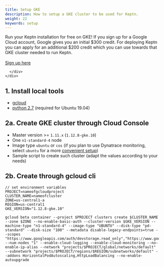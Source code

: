 ```yaml
---
title: Setup GKE
description: How to setup a GKE cluster to be used for Keptn.
weight: 22
keywords: setup
---
```


<div class="promo section-primary">
  <div class="container pt-1 pb-1 text-center">
    <div class="row pt-md-1 pb-md-1">
      <div class="col-12 col-md-12 col-lg-12">
        Run your Keptn installation for free on GKE!
        If you sign up for a Google Cloud account, Google gives you an initial $300 credit. For deploying Keptn you can apply for an additional $200 credit which you can use towards that GKE cluster needed to run Keptn.<br><br>
        <a class="button button-secondary" href="http://bit.ly/keptnongke" target="_blank">Sign up here</a>
        
      </div>
    </div>
  </div>
</div>

## 1. Install local tools
  - [gcloud](https://cloud.google.com/sdk/gcloud/)
  - [python 2.7](https://www.python.org/downloads/release/python-2716/) (required for Ubuntu 19.04)

## 2a. Create GKE cluster through Cloud Console
  - Master version >= `1.11.x` (`1.12.8-gke.10`)
  - One `n1-standard-4` node
  - Image type `ubuntu` or `cos` (if you plan to use Dynatrace monitoring, select `ubuntu` for a more [convenient setup](../../monitoring/dynatrace/))
  - Sample script to create such cluster (adapt the values according to your needs)

## 2b. Create through gcloud cli
```console
// set environment variables
PROJECT=nameofgcloudproject
CLUSTER_NAME=nameofcluster
ZONE=us-central1-a
REGION=us-central1
GKE_VERSION="1.12.8-gke.10"
```

```console
gcloud beta container --project $PROJECT clusters create $CLUSTER_NAME --zone $ZONE --no-enable-basic-auth --cluster-version $GKE_VERSION --machine-type "n1-standard-4" --image-type "UBUNTU" --disk-type "pd-standard" --disk-size "100" --metadata disable-legacy-endpoints=true --scopes "https://www.googleapis.com/auth/devstorage.read_only","https://www.googleapis.com/auth/logging.write","https://www.googleapis.com/auth/monitoring","https://www.googleapis.com/auth/servicecontrol","https://www.googleapis.com/auth/service.management.readonly","https://www.googleapis.com/auth/trace.append" --num-nodes "1" --enable-cloud-logging --enable-cloud-monitoring --no-enable-ip-alias --network "projects/$PROJECT/global/networks/default" --subnetwork "projects/$PROJECT/regions/$REGION/subnetworks/default" --addons HorizontalPodAutoscaling,HttpLoadBalancing --no-enable-autoupgrade
```